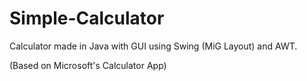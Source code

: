 # Simple-Calculator
Calculator made in Java with GUI using Swing (MiG Layout) and AWT. 

(Based on Microsoft's Calculator App)

